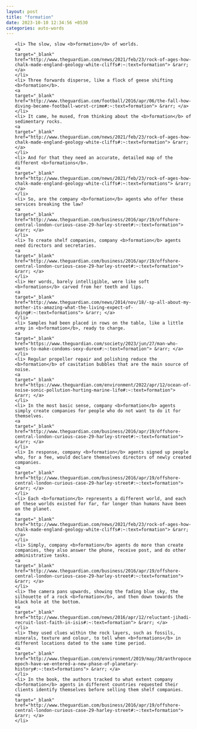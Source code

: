 ```yaml
---
layout: post
title: "formation"
date: 2023-10-10 12:34:56 +0530
categories: auto-words
---
```

<ol>

    <li> The slow, slow <b>formation</b> of worlds.
    <a 
    target="_blank" 
    href="http://www.theguardian.com/news/2021/feb/23/rock-of-ages-how-chalk-made-england-geology-white-cliffs#:~:text=formation"> &rarr; </a>
    </li>
    <li> Three forwards disperse, like a flock of geese shifting <b>formation</b>.
    <a 
    target="_blank" 
    href="http://www.theguardian.com/football/2016/apr/06/the-fall-how-diving-became-football-worst-crime#:~:text=formation"> &rarr; </a>
    </li>
    <li> It came, he mused, from thinking about the <b>formation</b> of sedimentary rocks.
    <a 
    target="_blank" 
    href="http://www.theguardian.com/news/2021/feb/23/rock-of-ages-how-chalk-made-england-geology-white-cliffs#:~:text=formation"> &rarr; </a>
    </li>
    <li> And for that they need an accurate, detailed map of the different <b>formations</b>.
    <a 
    target="_blank" 
    href="http://www.theguardian.com/news/2021/feb/23/rock-of-ages-how-chalk-made-england-geology-white-cliffs#:~:text=formations"> &rarr; </a>
    </li>
    <li> So, are the company <b>formation</b> agents who offer these services breaking the law?
    <a 
    target="_blank" 
    href="http://www.theguardian.com/business/2016/apr/19/offshore-central-london-curious-case-29-harley-street#:~:text=formation"> &rarr; </a>
    </li>
    <li> To create shelf companies, company <b>formation</b> agents need directors and secretaries.
    <a 
    target="_blank" 
    href="http://www.theguardian.com/business/2016/apr/19/offshore-central-london-curious-case-29-harley-street#:~:text=formation"> &rarr; </a>
    </li>
    <li> Her words, barely intelligible, were like soft <b>formations</b> carved from her teeth and lips.
    <a 
    target="_blank" 
    href="http://www.theguardian.com/news/2014/nov/18/-sp-all-about-my-mother-its-amazing-what-the-living-expect-of-dying#:~:text=formations"> &rarr; </a>
    </li>
    <li> Samples had been placed in rows on the table, like a little army in <b>formation</b>, ready to charge.
    <a 
    target="_blank" 
    href="https://www.theguardian.com/society/2023/jun/27/man-who-wants-to-make-condoms-sexy-durex#:~:text=formation"> &rarr; </a>
    </li>
    <li> Regular propeller repair and polishing reduce the <b>formation</b> of cavitation bubbles that are the main source of noise.
    <a 
    target="_blank" 
    href="https://www.theguardian.com/environment/2022/apr/12/ocean-of-noise-sonic-pollution-hurting-marine-life#:~:text=formation"> &rarr; </a>
    </li>
    <li> In the most basic sense, company <b>formation</b> agents simply create companies for people who do not want to do it for themselves.
    <a 
    target="_blank" 
    href="http://www.theguardian.com/business/2016/apr/19/offshore-central-london-curious-case-29-harley-street#:~:text=formation"> &rarr; </a>
    </li>
    <li> In response, company <b>formation</b> agents signed up people who, for a fee, would declare themselves directors of newly created companies.
    <a 
    target="_blank" 
    href="http://www.theguardian.com/business/2016/apr/19/offshore-central-london-curious-case-29-harley-street#:~:text=formation"> &rarr; </a>
    </li>
    <li> Each <b>formation</b> represents a different world, and each of these worlds existed for far, far longer than humans have been on the planet.
    <a 
    target="_blank" 
    href="http://www.theguardian.com/news/2021/feb/23/rock-of-ages-how-chalk-made-england-geology-white-cliffs#:~:text=formation"> &rarr; </a>
    </li>
    <li> Simply, company <b>formation</b> agents do more than create companies, they also answer the phone, receive post, and do other administrative tasks.
    <a 
    target="_blank" 
    href="http://www.theguardian.com/business/2016/apr/19/offshore-central-london-curious-case-29-harley-street#:~:text=formation"> &rarr; </a>
    </li>
    <li> The camera pans upwards, showing the fading blue sky, the silhouette of a rock <b>formation</b>, and then down towards the black hole at the bottom.
    <a 
    target="_blank" 
    href="http://www.theguardian.com/news/2016/apr/12/reluctant-jihadi-recruit-lost-faith-in-isis#:~:text=formation"> &rarr; </a>
    </li>
    <li> They used clues within the rock layers, such as fossils, minerals, texture and colour, to tell when <b>formations</b> in different locations dated to the same time period.
    <a 
    target="_blank" 
    href="http://www.theguardian.com/environment/2019/may/30/anthropocene-epoch-have-we-entered-a-new-phase-of-planetary-history#:~:text=formations"> &rarr; </a>
    </li>
    <li> In the book, the authors tracked to what extent company <b>formation</b> agents in different countries requested their clients identify themselves before selling them shelf companies.
    <a 
    target="_blank" 
    href="http://www.theguardian.com/business/2016/apr/19/offshore-central-london-curious-case-29-harley-street#:~:text=formation"> &rarr; </a>
    </li>